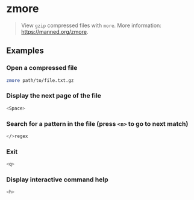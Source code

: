 # zmore

> View `gzip` compressed files with `more`. More information: <https://manned.org/zmore>.

## Examples

### Open a compressed file

```bash
zmore path/to/file.txt.gz
```

### Display the next page of the file

```bash
<Space>
```

### Search for a pattern in the file (press `<n>` to go to next match)

```bash
</>regex
```

### Exit

```bash
<q>
```

### Display interactive command help

```bash
<h>
```
